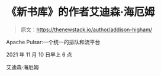 # 《新书库》的作者艾迪森·海厄姆

> 原文：<https://thenewstack.io/author/addison-higham/>

Apache Pulsar:一个统一的排队和流平台

2021 年 11 月 10 日早上 6 点

艾迪森·海厄姆